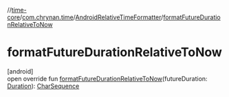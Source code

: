 //[time-core](../../../index.md)/[com.chrynan.time](../index.md)/[AndroidRelativeTimeFormatter](index.md)/[formatFutureDurationRelativeToNow](format-future-duration-relative-to-now.md)

# formatFutureDurationRelativeToNow

[android]\
open override fun [formatFutureDurationRelativeToNow](format-future-duration-relative-to-now.md)(futureDuration: [Duration](https://kotlinlang.org/api/latest/jvm/stdlib/kotlin.time/-duration/index.html)): [CharSequence](https://kotlinlang.org/api/latest/jvm/stdlib/kotlin/-char-sequence/index.html)
